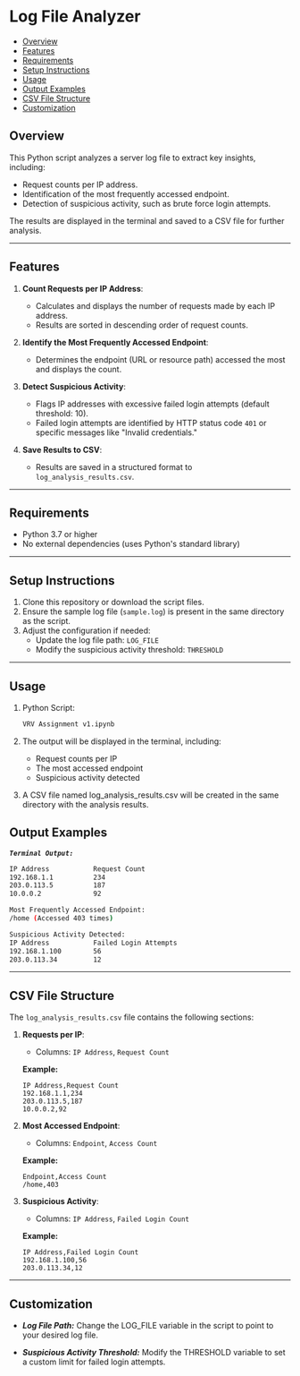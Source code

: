 # Log File Analyzer
- [Overview](#overview)
- [Features](#features)
- [Requirements](#requirements)
- [Setup Instructions](#setup-instructions)
- [Usage](#usage)
- [Output Examples](#output-examples)
- [CSV File Structure](#csv-file-structure)
- [Customization](#customization)


## **Overview**
This Python script analyzes a server log file to extract key insights, including:
- Request counts per IP address.
- Identification of the most frequently accessed endpoint.
- Detection of suspicious activity, such as brute force login attempts.

The results are displayed in the terminal and saved to a CSV file for further analysis.

---

## **Features**
1. **Count Requests per IP Address**:
   - Calculates and displays the number of requests made by each IP address.
   - Results are sorted in descending order of request counts.

2. **Identify the Most Frequently Accessed Endpoint**:
   - Determines the endpoint (URL or resource path) accessed the most and displays the count.

3. **Detect Suspicious Activity**:
   - Flags IP addresses with excessive failed login attempts (default threshold: 10).
   - Failed login attempts are identified by HTTP status code `401` or specific messages like "Invalid credentials."

4. **Save Results to CSV**:
   - Results are saved in a structured format to `log_analysis_results.csv`.

---

## **Requirements**
- Python 3.7 or higher
- No external dependencies (uses Python's standard library)

---

## **Setup Instructions**
1. Clone this repository or download the script files.
2. Ensure the sample log file (`sample.log`) is present in the same directory as the script.
3. Adjust the configuration if needed:
   - Update the log file path: `LOG_FILE`
   - Modify the suspicious activity threshold: `THRESHOLD`

---

## **Usage**
1. Python Script:
   ```bash
   VRV Assignment v1.ipynb
   ```

2. The output will be displayed in the terminal, including:
    - Request counts per IP
    - The most accessed endpoint
    - Suspicious activity detected

3. A CSV file named log_analysis_results.csv will be created in the same directory with the analysis results.

## **Output Examples**
***`Terminal Output:`***
```bash
IP Address           Request Count
192.168.1.1          234
203.0.113.5          187
10.0.0.2             92

Most Frequently Accessed Endpoint:
/home (Accessed 403 times)

Suspicious Activity Detected:
IP Address           Failed Login Attempts
192.168.1.100        56
203.0.113.34         12
```
---

## **CSV File Structure**

The `log_analysis_results.csv` file contains the following sections:

1. **Requests per IP**:
    - Columns: `IP Address`, `Request Count`

    **Example:**
    ```csv
    IP Address,Request Count
    192.168.1.1,234
    203.0.113.5,187
    10.0.0.2,92
    ```

2. **Most Accessed Endpoint**:
    - Columns: `Endpoint`, `Access Count`

    **Example:**
    ```csv
    Endpoint,Access Count
    /home,403
    ```

3. **Suspicious Activity**:
    - Columns: `IP Address`, `Failed Login Count`

    **Example:**
    ```csv
    IP Address,Failed Login Count
    192.168.1.100,56
    203.0.113.34,12
    ```
---
## **Customization**
- ***Log File Path:*** Change the LOG_FILE variable in the script to point to your desired log file.

- ***Suspicious Activity Threshold:*** Modify the THRESHOLD variable to set a custom limit for failed login attempts.
